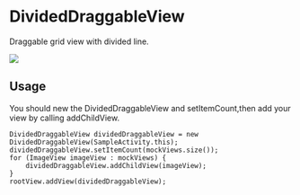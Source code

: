 # DividedDraggableView

Draggable grid view with divided line.

<img src="https://github.com/andyken/DividedDraggableView/blob/master/app/sample.gif"/>

## Usage

You should new the DividedDraggableView and setItemCount,then add your view by calling addChildView.

    DividedDraggableView dividedDraggableView = new DividedDraggableView(SampleActivity.this);
    dividedDraggableView.setItemCount(mockViews.size());
    for (ImageView imageView : mockViews) {
        dividedDraggableView.addChildView(imageView);
    }
    rootView.addView(dividedDraggableView);